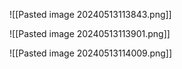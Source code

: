 ![[Pasted image 20240513113843.png]]

![[Pasted image 20240513113901.png]]

![[Pasted image 20240513114009.png]]